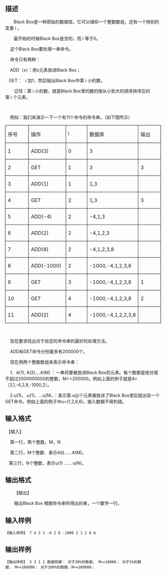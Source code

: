 ## 描述

<p class="MsoNormal"><span lang="EN-US">       Black Box</span>是一种原始的数据库。它可以储存一个整数数组，还有一个特别的变量 <span lang="EN-US">i </span>。</p> <p class="MsoNormal">       最开始的时候<span lang="EN-US">Black Box</span>是空的，而 <span lang="EN-US">i </span>等于<span lang="EN-US">0</span>。</p> <p class="MsoNormal">    这个<span lang="EN-US">Black Box</span>要处理一串命令。</p> <p class="MsoNormal"></p> <p class="MsoNormal"><span lang="EN-US">    </span>命令只有两种：</p> <p class="MsoNormal"><span lang="EN-US">    ADD（x）</span>：把<span lang="EN-US">x</span>元素放进<span lang="EN-US">Black Box</span>；</p> <p class="MsoNormal"><span lang="EN-US">   GET</span>：<span lang="EN-US">   i </span>加<span lang="EN-US">1</span>，然后输出<span lang="EN-US">Black Box</span>中第 <span lang="EN-US">i </span>小的数。</p> <p class="MsoNormal" style="text-indent:21.75pt">记住：第 <span lang="EN-US">i </span>小的数，就是<span lang="EN-US">Black Box</span>里的数的按从小到大的顺序排序后的第 <span lang="EN-US">i </span>个元素。</p> <p class="MsoNormal" style="text-indent:21.75pt"><span lang="EN-US"> </span></p> <p class="MsoNormal"><span lang="EN-US">    </span>例如：我们来演示一下一个有<span lang="EN-US">11</span>个命令的命令串。（如下图所示）</p> <table class="MsoTableGrid" border="1" cellspacing="0" cellpadding="0" style="border-collapse:collapse;border:none;mso-border-alt:solid windowtext .5pt; mso-yfti-tbllook:480;mso-padding-alt:0cm 5.4pt 0cm 5.4pt;mso-border-insideh: .5pt solid windowtext;mso-border-insidev:.5pt solid windowtext"> <tbody> <tr> <td width="114" valign="top" style="width:85.2pt;border:solid windowtext 1.0pt; mso-border-alt:solid windowtext .5pt;padding:0cm 5.4pt 0cm 5.4pt"> <p class="MsoNormal">序号</p> </td> <td width="114" valign="top" style="width:85.2pt;border:solid windowtext 1.0pt; border-left:none;mso-border-left-alt:solid windowtext .5pt;mso-border-alt: solid windowtext .5pt;padding:0cm 5.4pt 0cm 5.4pt"> <p class="MsoNormal">操作</p> </td> <td width="114" valign="top" style="width:85.2pt;border:solid windowtext 1.0pt; border-left:none;mso-border-left-alt:solid windowtext .5pt;mso-border-alt: solid windowtext .5pt;padding:0cm 5.4pt 0cm 5.4pt"> <p class="MsoNormal"><span lang="EN-US">i</span></p> </td> <td width="114" valign="top" style="width:85.25pt;border:solid windowtext 1.0pt; border-left:none;mso-border-left-alt:solid windowtext .5pt;mso-border-alt: solid windowtext .5pt;padding:0cm 5.4pt 0cm 5.4pt"> <p class="MsoNormal">数据库</p> </td> <td width="114" valign="top" style="width:85.25pt;border:solid windowtext 1.0pt; border-left:none;mso-border-left-alt:solid windowtext .5pt;mso-border-alt: solid windowtext .5pt;padding:0cm 5.4pt 0cm 5.4pt"> <p class="MsoNormal">输出</p> </td> </tr> <tr> <td width="114" valign="top" style="width:85.2pt;border:solid windowtext 1.0pt; border-top:none;mso-border-top-alt:solid windowtext .5pt;mso-border-alt:solid windowtext .5pt; padding:0cm 5.4pt 0cm 5.4pt"> <p class="MsoNormal"><span lang="EN-US">1</span></p> </td> <td width="114" valign="top" style="width:85.2pt;border-top:none;border-left: none;border-bottom:solid windowtext 1.0pt;border-right:solid windowtext 1.0pt; mso-border-top-alt:solid windowtext .5pt;mso-border-left-alt:solid windowtext .5pt; mso-border-alt:solid windowtext .5pt;padding:0cm 5.4pt 0cm 5.4pt"> <p class="MsoNormal"><span lang="EN-US">ADD(3)</span></p> </td> <td width="114" valign="top" style="width:85.2pt;border-top:none;border-left: none;border-bottom:solid windowtext 1.0pt;border-right:solid windowtext 1.0pt; mso-border-top-alt:solid windowtext .5pt;mso-border-left-alt:solid windowtext .5pt; mso-border-alt:solid windowtext .5pt;padding:0cm 5.4pt 0cm 5.4pt"> <p class="MsoNormal"><span lang="EN-US">0</span></p> </td> <td width="114" valign="top" style="width:85.25pt;border-top:none;border-left: none;border-bottom:solid windowtext 1.0pt;border-right:solid windowtext 1.0pt; mso-border-top-alt:solid windowtext .5pt;mso-border-left-alt:solid windowtext .5pt; mso-border-alt:solid windowtext .5pt;padding:0cm 5.4pt 0cm 5.4pt"> <p class="MsoNormal"><span lang="EN-US">3</span></p> </td> <td width="114" valign="top" style="width:85.25pt;border-top:none;border-left: none;border-bottom:solid windowtext 1.0pt;border-right:solid windowtext 1.0pt; mso-border-top-alt:solid windowtext .5pt;mso-border-left-alt:solid windowtext .5pt; mso-border-alt:solid windowtext .5pt;padding:0cm 5.4pt 0cm 5.4pt"> <p class="MsoNormal"><span lang="EN-US"> </span></p> </td> </tr> <tr> <td width="114" valign="top" style="width:85.2pt;border:solid windowtext 1.0pt; border-top:none;mso-border-top-alt:solid windowtext .5pt;mso-border-alt:solid windowtext .5pt; padding:0cm 5.4pt 0cm 5.4pt"> <p class="MsoNormal"><span lang="EN-US">2</span></p> </td> <td width="114" valign="top" style="width:85.2pt;border-top:none;border-left: none;border-bottom:solid windowtext 1.0pt;border-right:solid windowtext 1.0pt; mso-border-top-alt:solid windowtext .5pt;mso-border-left-alt:solid windowtext .5pt; mso-border-alt:solid windowtext .5pt;padding:0cm 5.4pt 0cm 5.4pt"> <p class="MsoNormal"><span lang="EN-US">GET</span></p> </td> <td width="114" valign="top" style="width:85.2pt;border-top:none;border-left: none;border-bottom:solid windowtext 1.0pt;border-right:solid windowtext 1.0pt; mso-border-top-alt:solid windowtext .5pt;mso-border-left-alt:solid windowtext .5pt; mso-border-alt:solid windowtext .5pt;padding:0cm 5.4pt 0cm 5.4pt"> <p class="MsoNormal"><span lang="EN-US">1</span></p> </td> <td width="114" valign="top" style="width:85.25pt;border-top:none;border-left: none;border-bottom:solid windowtext 1.0pt;border-right:solid windowtext 1.0pt; mso-border-top-alt:solid windowtext .5pt;mso-border-left-alt:solid windowtext .5pt; mso-border-alt:solid windowtext .5pt;padding:0cm 5.4pt 0cm 5.4pt"> <p class="MsoNormal"><span lang="EN-US">3</span></p> </td> <td width="114" valign="top" style="width:85.25pt;border-top:none;border-left: none;border-bottom:solid windowtext 1.0pt;border-right:solid windowtext 1.0pt; mso-border-top-alt:solid windowtext .5pt;mso-border-left-alt:solid windowtext .5pt; mso-border-alt:solid windowtext .5pt;padding:0cm 5.4pt 0cm 5.4pt"> <p class="MsoNormal"><span lang="EN-US">3</span></p> </td> </tr> <tr> <td width="114" valign="top" style="width:85.2pt;border:solid windowtext 1.0pt; border-top:none;mso-border-top-alt:solid windowtext .5pt;mso-border-alt:solid windowtext .5pt; padding:0cm 5.4pt 0cm 5.4pt"> <p class="MsoNormal"><span lang="EN-US">3</span></p> </td> <td width="114" valign="top" style="width:85.2pt;border-top:none;border-left: none;border-bottom:solid windowtext 1.0pt;border-right:solid windowtext 1.0pt; mso-border-top-alt:solid windowtext .5pt;mso-border-left-alt:solid windowtext .5pt; mso-border-alt:solid windowtext .5pt;padding:0cm 5.4pt 0cm 5.4pt"> <p class="MsoNormal"><span lang="EN-US">ADD(1)</span></p> </td> <td width="114" valign="top" style="width:85.2pt;border-top:none;border-left: none;border-bottom:solid windowtext 1.0pt;border-right:solid windowtext 1.0pt; mso-border-top-alt:solid windowtext .5pt;mso-border-left-alt:solid windowtext .5pt; mso-border-alt:solid windowtext .5pt;padding:0cm 5.4pt 0cm 5.4pt"> <p class="MsoNormal"><span lang="EN-US">1</span></p> </td> <td width="114" valign="top" style="width:85.25pt;border-top:none;border-left: none;border-bottom:solid windowtext 1.0pt;border-right:solid windowtext 1.0pt; mso-border-top-alt:solid windowtext .5pt;mso-border-left-alt:solid windowtext .5pt; mso-border-alt:solid windowtext .5pt;padding:0cm 5.4pt 0cm 5.4pt"> <p class="MsoNormal"><span lang="EN-US">1,3</span></p> </td> <td width="114" valign="top" style="width:85.25pt;border-top:none;border-left: none;border-bottom:solid windowtext 1.0pt;border-right:solid windowtext 1.0pt; mso-border-top-alt:solid windowtext .5pt;mso-border-left-alt:solid windowtext .5pt; mso-border-alt:solid windowtext .5pt;padding:0cm 5.4pt 0cm 5.4pt"> <p class="MsoNormal"><span lang="EN-US"> </span></p> </td> </tr> <tr> <td width="114" valign="top" style="width:85.2pt;border:solid windowtext 1.0pt; border-top:none;mso-border-top-alt:solid windowtext .5pt;mso-border-alt:solid windowtext .5pt; padding:0cm 5.4pt 0cm 5.4pt"> <p class="MsoNormal"><span lang="EN-US">4</span></p> </td> <td width="114" valign="top" style="width:85.2pt;border-top:none;border-left: none;border-bottom:solid windowtext 1.0pt;border-right:solid windowtext 1.0pt; mso-border-top-alt:solid windowtext .5pt;mso-border-left-alt:solid windowtext .5pt; mso-border-alt:solid windowtext .5pt;padding:0cm 5.4pt 0cm 5.4pt"> <p class="MsoNormal"><span lang="EN-US">GET</span></p> </td> <td width="114" valign="top" style="width:85.2pt;border-top:none;border-left: none;border-bottom:solid windowtext 1.0pt;border-right:solid windowtext 1.0pt; mso-border-top-alt:solid windowtext .5pt;mso-border-left-alt:solid windowtext .5pt; mso-border-alt:solid windowtext .5pt;padding:0cm 5.4pt 0cm 5.4pt"> <p class="MsoNormal"><span lang="EN-US">2</span></p> </td> <td width="114" valign="top" style="width:85.25pt;border-top:none;border-left: none;border-bottom:solid windowtext 1.0pt;border-right:solid windowtext 1.0pt; mso-border-top-alt:solid windowtext .5pt;mso-border-left-alt:solid windowtext .5pt; mso-border-alt:solid windowtext .5pt;padding:0cm 5.4pt 0cm 5.4pt"> <p class="MsoNormal"><span lang="EN-US">1,3</span></p> </td> <td width="114" valign="top" style="width:85.25pt;border-top:none;border-left: none;border-bottom:solid windowtext 1.0pt;border-right:solid windowtext 1.0pt; mso-border-top-alt:solid windowtext .5pt;mso-border-left-alt:solid windowtext .5pt; mso-border-alt:solid windowtext .5pt;padding:0cm 5.4pt 0cm 5.4pt"> <p class="MsoNormal"><span lang="EN-US">3</span></p> </td> </tr> <tr> <td width="114" valign="top" style="width:85.2pt;border:solid windowtext 1.0pt; border-top:none;mso-border-top-alt:solid windowtext .5pt;mso-border-alt:solid windowtext .5pt; padding:0cm 5.4pt 0cm 5.4pt"> <p class="MsoNormal"><span lang="EN-US">5</span></p> </td> <td width="114" valign="top" style="width:85.2pt;border-top:none;border-left: none;border-bottom:solid windowtext 1.0pt;border-right:solid windowtext 1.0pt; mso-border-top-alt:solid windowtext .5pt;mso-border-left-alt:solid windowtext .5pt; mso-border-alt:solid windowtext .5pt;padding:0cm 5.4pt 0cm 5.4pt"> <p class="MsoNormal"><span lang="EN-US">ADD(-4)</span></p> </td> <td width="114" valign="top" style="width:85.2pt;border-top:none;border-left: none;border-bottom:solid windowtext 1.0pt;border-right:solid windowtext 1.0pt; mso-border-top-alt:solid windowtext .5pt;mso-border-left-alt:solid windowtext .5pt; mso-border-alt:solid windowtext .5pt;padding:0cm 5.4pt 0cm 5.4pt"> <p class="MsoNormal"><span lang="EN-US">2</span></p> </td> <td width="114" valign="top" style="width:85.25pt;border-top:none;border-left: none;border-bottom:solid windowtext 1.0pt;border-right:solid windowtext 1.0pt; mso-border-top-alt:solid windowtext .5pt;mso-border-left-alt:solid windowtext .5pt; mso-border-alt:solid windowtext .5pt;padding:0cm 5.4pt 0cm 5.4pt"> <p class="MsoNormal"><span lang="EN-US">-4,1,3</span></p> </td> <td width="114" valign="top" style="width:85.25pt;border-top:none;border-left: none;border-bottom:solid windowtext 1.0pt;border-right:solid windowtext 1.0pt; mso-border-top-alt:solid windowtext .5pt;mso-border-left-alt:solid windowtext .5pt; mso-border-alt:solid windowtext .5pt;padding:0cm 5.4pt 0cm 5.4pt"> <p class="MsoNormal"><span lang="EN-US"> </span></p> </td> </tr> <tr> <td width="114" valign="top" style="width:85.2pt;border:solid windowtext 1.0pt; border-top:none;mso-border-top-alt:solid windowtext .5pt;mso-border-alt:solid windowtext .5pt; padding:0cm 5.4pt 0cm 5.4pt"> <p class="MsoNormal"><span lang="EN-US">6</span></p> </td> <td width="114" valign="top" style="width:85.2pt;border-top:none;border-left: none;border-bottom:solid windowtext 1.0pt;border-right:solid windowtext 1.0pt; mso-border-top-alt:solid windowtext .5pt;mso-border-left-alt:solid windowtext .5pt; mso-border-alt:solid windowtext .5pt;padding:0cm 5.4pt 0cm 5.4pt"> <p class="MsoNormal"><span lang="EN-US">ADD(2)</span></p> </td> <td width="114" valign="top" style="width:85.2pt;border-top:none;border-left: none;border-bottom:solid windowtext 1.0pt;border-right:solid windowtext 1.0pt; mso-border-top-alt:solid windowtext .5pt;mso-border-left-alt:solid windowtext .5pt; mso-border-alt:solid windowtext .5pt;padding:0cm 5.4pt 0cm 5.4pt"> <p class="MsoNormal"><span lang="EN-US">2</span></p> </td> <td width="114" valign="top" style="width:85.25pt;border-top:none;border-left: none;border-bottom:solid windowtext 1.0pt;border-right:solid windowtext 1.0pt; mso-border-top-alt:solid windowtext .5pt;mso-border-left-alt:solid windowtext .5pt; mso-border-alt:solid windowtext .5pt;padding:0cm 5.4pt 0cm 5.4pt"> <p class="MsoNormal"><span lang="EN-US">-4,1,2,3</span></p> </td> <td width="114" valign="top" style="width:85.25pt;border-top:none;border-left: none;border-bottom:solid windowtext 1.0pt;border-right:solid windowtext 1.0pt; mso-border-top-alt:solid windowtext .5pt;mso-border-left-alt:solid windowtext .5pt; mso-border-alt:solid windowtext .5pt;padding:0cm 5.4pt 0cm 5.4pt"> <p class="MsoNormal"><span lang="EN-US"> </span></p> </td> </tr> <tr> <td width="114" valign="top" style="width:85.2pt;border:solid windowtext 1.0pt; border-top:none;mso-border-top-alt:solid windowtext .5pt;mso-border-alt:solid windowtext .5pt; padding:0cm 5.4pt 0cm 5.4pt"> <p class="MsoNormal"><span lang="EN-US">7</span></p> </td> <td width="114" valign="top" style="width:85.2pt;border-top:none;border-left: none;border-bottom:solid windowtext 1.0pt;border-right:solid windowtext 1.0pt; mso-border-top-alt:solid windowtext .5pt;mso-border-left-alt:solid windowtext .5pt; mso-border-alt:solid windowtext .5pt;padding:0cm 5.4pt 0cm 5.4pt"> <p class="MsoNormal"><span lang="EN-US">ADD(8)</span></p> </td> <td width="114" valign="top" style="width:85.2pt;border-top:none;border-left: none;border-bottom:solid windowtext 1.0pt;border-right:solid windowtext 1.0pt; mso-border-top-alt:solid windowtext .5pt;mso-border-left-alt:solid windowtext .5pt; mso-border-alt:solid windowtext .5pt;padding:0cm 5.4pt 0cm 5.4pt"> <p class="MsoNormal"><span lang="EN-US">2</span></p> </td> <td width="114" valign="top" style="width:85.25pt;border-top:none;border-left: none;border-bottom:solid windowtext 1.0pt;border-right:solid windowtext 1.0pt; mso-border-top-alt:solid windowtext .5pt;mso-border-left-alt:solid windowtext .5pt; mso-border-alt:solid windowtext .5pt;padding:0cm 5.4pt 0cm 5.4pt"> <p class="MsoNormal"><span lang="EN-US">-4,1,2,3,8</span></p> </td> <td width="114" valign="top" style="width:85.25pt;border-top:none;border-left: none;border-bottom:solid windowtext 1.0pt;border-right:solid windowtext 1.0pt; mso-border-top-alt:solid windowtext .5pt;mso-border-left-alt:solid windowtext .5pt; mso-border-alt:solid windowtext .5pt;padding:0cm 5.4pt 0cm 5.4pt"> <p class="MsoNormal"><span lang="EN-US"> </span></p> </td> </tr> <tr> <td width="114" valign="top" style="width:85.2pt;border:solid windowtext 1.0pt; border-top:none;mso-border-top-alt:solid windowtext .5pt;mso-border-alt:solid windowtext .5pt; padding:0cm 5.4pt 0cm 5.4pt"> <p class="MsoNormal"><span lang="EN-US">8</span></p> </td> <td width="114" valign="top" style="width:85.2pt;border-top:none;border-left: none;border-bottom:solid windowtext 1.0pt;border-right:solid windowtext 1.0pt; mso-border-top-alt:solid windowtext .5pt;mso-border-left-alt:solid windowtext .5pt; mso-border-alt:solid windowtext .5pt;padding:0cm 5.4pt 0cm 5.4pt"> <p class="MsoNormal"><span lang="EN-US">ADD(-1000)</span></p> </td> <td width="114" valign="top" style="width:85.2pt;border-top:none;border-left: none;border-bottom:solid windowtext 1.0pt;border-right:solid windowtext 1.0pt; mso-border-top-alt:solid windowtext .5pt;mso-border-left-alt:solid windowtext .5pt; mso-border-alt:solid windowtext .5pt;padding:0cm 5.4pt 0cm 5.4pt"> <p class="MsoNormal"><span lang="EN-US">2</span></p> </td> <td width="114" valign="top" style="width:85.25pt;border-top:none;border-left: none;border-bottom:solid windowtext 1.0pt;border-right:solid windowtext 1.0pt; mso-border-top-alt:solid windowtext .5pt;mso-border-left-alt:solid windowtext .5pt; mso-border-alt:solid windowtext .5pt;padding:0cm 5.4pt 0cm 5.4pt"> <p class="MsoNormal"><span lang="EN-US">-1000,-4,1,2,3,8</span></p> </td> <td width="114" valign="top" style="width:85.25pt;border-top:none;border-left: none;border-bottom:solid windowtext 1.0pt;border-right:solid windowtext 1.0pt; mso-border-top-alt:solid windowtext .5pt;mso-border-left-alt:solid windowtext .5pt; mso-border-alt:solid windowtext .5pt;padding:0cm 5.4pt 0cm 5.4pt"> <p class="MsoNormal"><span lang="EN-US"> </span></p> </td> </tr> <tr> <td width="114" valign="top" style="width:85.2pt;border:solid windowtext 1.0pt; border-top:none;mso-border-top-alt:solid windowtext .5pt;mso-border-alt:solid windowtext .5pt; padding:0cm 5.4pt 0cm 5.4pt"> <p class="MsoNormal"><span lang="EN-US">9</span></p> </td> <td width="114" valign="top" style="width:85.2pt;border-top:none;border-left: none;border-bottom:solid windowtext 1.0pt;border-right:solid windowtext 1.0pt; mso-border-top-alt:solid windowtext .5pt;mso-border-left-alt:solid windowtext .5pt; mso-border-alt:solid windowtext .5pt;padding:0cm 5.4pt 0cm 5.4pt"> <p class="MsoNormal"><span lang="EN-US">GET</span></p> </td> <td width="114" valign="top" style="width:85.2pt;border-top:none;border-left: none;border-bottom:solid windowtext 1.0pt;border-right:solid windowtext 1.0pt; mso-border-top-alt:solid windowtext .5pt;mso-border-left-alt:solid windowtext .5pt; mso-border-alt:solid windowtext .5pt;padding:0cm 5.4pt 0cm 5.4pt"> <p class="MsoNormal"><span lang="EN-US">3</span></p> </td> <td width="114" valign="top" style="width:85.25pt;border-top:none;border-left: none;border-bottom:solid windowtext 1.0pt;border-right:solid windowtext 1.0pt; mso-border-top-alt:solid windowtext .5pt;mso-border-left-alt:solid windowtext .5pt; mso-border-alt:solid windowtext .5pt;padding:0cm 5.4pt 0cm 5.4pt"> <p class="MsoNormal"><span lang="EN-US">-1000,-4,1,2,3,8</span></p> </td> <td width="114" valign="top" style="width:85.25pt;border-top:none;border-left: none;border-bottom:solid windowtext 1.0pt;border-right:solid windowtext 1.0pt; mso-border-top-alt:solid windowtext .5pt;mso-border-left-alt:solid windowtext .5pt; mso-border-alt:solid windowtext .5pt;padding:0cm 5.4pt 0cm 5.4pt"> <p class="MsoNormal"><span lang="EN-US">1</span></p> </td> </tr> <tr> <td width="114" valign="top" style="width:85.2pt;border:solid windowtext 1.0pt; border-top:none;mso-border-top-alt:solid windowtext .5pt;mso-border-alt:solid windowtext .5pt; padding:0cm 5.4pt 0cm 5.4pt"> <p class="MsoNormal"><span lang="EN-US">10</span></p> </td> <td width="114" valign="top" style="width:85.2pt;border-top:none;border-left: none;border-bottom:solid windowtext 1.0pt;border-right:solid windowtext 1.0pt; mso-border-top-alt:solid windowtext .5pt;mso-border-left-alt:solid windowtext .5pt; mso-border-alt:solid windowtext .5pt;padding:0cm 5.4pt 0cm 5.4pt"> <p class="MsoNormal"><span lang="EN-US">GET</span></p> </td> <td width="114" valign="top" style="width:85.2pt;border-top:none;border-left: none;border-bottom:solid windowtext 1.0pt;border-right:solid windowtext 1.0pt; mso-border-top-alt:solid windowtext .5pt;mso-border-left-alt:solid windowtext .5pt; mso-border-alt:solid windowtext .5pt;padding:0cm 5.4pt 0cm 5.4pt"> <p class="MsoNormal"><span lang="EN-US">4</span></p> </td> <td width="114" valign="top" style="width:85.25pt;border-top:none;border-left: none;border-bottom:solid windowtext 1.0pt;border-right:solid windowtext 1.0pt; mso-border-top-alt:solid windowtext .5pt;mso-border-left-alt:solid windowtext .5pt; mso-border-alt:solid windowtext .5pt;padding:0cm 5.4pt 0cm 5.4pt"> <p class="MsoNormal"><span lang="EN-US">-1000,-4,1,2,3,8</span></p> </td> <td width="114" valign="top" style="width:85.25pt;border-top:none;border-left: none;border-bottom:solid windowtext 1.0pt;border-right:solid windowtext 1.0pt; mso-border-top-alt:solid windowtext .5pt;mso-border-left-alt:solid windowtext .5pt; mso-border-alt:solid windowtext .5pt;padding:0cm 5.4pt 0cm 5.4pt"> <p class="MsoNormal"><span lang="EN-US">2</span></p> </td> </tr> <tr> <td width="114" valign="top" style="width:85.2pt;border:solid windowtext 1.0pt; border-top:none;mso-border-top-alt:solid windowtext .5pt;mso-border-alt:solid windowtext .5pt; padding:0cm 5.4pt 0cm 5.4pt"> <p class="MsoNormal"><span lang="EN-US">11</span></p> </td> <td width="114" valign="top" style="width:85.2pt;border-top:none;border-left: none;border-bottom:solid windowtext 1.0pt;border-right:solid windowtext 1.0pt; mso-border-top-alt:solid windowtext .5pt;mso-border-left-alt:solid windowtext .5pt; mso-border-alt:solid windowtext .5pt;padding:0cm 5.4pt 0cm 5.4pt"> <p class="MsoNormal"><span lang="EN-US">ADD(2)</span></p> </td> <td width="114" valign="top" style="width:85.2pt;border-top:none;border-left: none;border-bottom:solid windowtext 1.0pt;border-right:solid windowtext 1.0pt; mso-border-top-alt:solid windowtext .5pt;mso-border-left-alt:solid windowtext .5pt; mso-border-alt:solid windowtext .5pt;padding:0cm 5.4pt 0cm 5.4pt"> <p class="MsoNormal"><span lang="EN-US">4</span></p> </td> <td width="114" valign="top" style="width:85.25pt;border-top:none;border-left: none;border-bottom:solid windowtext 1.0pt;border-right:solid windowtext 1.0pt; mso-border-top-alt:solid windowtext .5pt;mso-border-left-alt:solid windowtext .5pt; mso-border-alt:solid windowtext .5pt;padding:0cm 5.4pt 0cm 5.4pt"> <p class="MsoNormal"><span lang="EN-US">-1000,-4,1,2,2,3,8</span></p> </td> <td width="114" valign="top" style="width:85.25pt;border-top:none;border-left: none;border-bottom:solid windowtext 1.0pt;border-right:solid windowtext 1.0pt; mso-border-top-alt:solid windowtext .5pt;mso-border-left-alt:solid windowtext .5pt; mso-border-alt:solid windowtext .5pt;padding:0cm 5.4pt 0cm 5.4pt"> <p class="MsoNormal"><span lang="EN-US"> </span></p> </td> </tr> </tbody> </table> <p class="MsoNormal" style="text-indent:21.75pt"><span lang="EN-US"> </span></p> <p class="MsoNormal"><span lang="EN-US">    </span>现在要求找出对于给定的命令串的最好的处理方法。</p> <p class="MsoNormal"><span lang="EN-US">    ADD</span>和<span lang="EN-US">GET</span>命令分别最多有<span lang="EN-US">200000</span>个。</p> <p class="MsoNormal"><span lang="EN-US">    </span>现在用两个整数数组来表示命令串：</p> <p class="MsoNormal"><span lang="EN-US">    1</span>、<span lang="EN-US">A(1), A(2),</span>…<span lang="EN-US">A(M) </span>：一串将要被放进<span lang="EN-US">Black Box</span>的元素。每个数都是绝对值不超过<span lang="EN-US">2000000000</span>的整数，<span lang="EN-US">M<=200000</span>。例如上面的例子就是<span lang="EN-US">A=</span>（<span lang="EN-US">3,1,-4,2,8,-1000,2</span>）。</p> <p class="MsoNormal"><span lang="EN-US">    2.u(1)</span>，<span lang="EN-US">.u(1)</span>，…<span lang="EN-US">u(N)</span>，：表示第<span lang="EN-US">.u(j)</span>个元素被放进了<span lang="EN-US">Black Box</span>里后就出现一个<span lang="EN-US">GET</span>命令。例如上面的例子中<span lang="EN-US">u=(1,2,6,6)。</span>输入数据不用判错。</p> <p></p>

## 输入格式

<p> 【输入】</p> <p class="MsoNormal"><span lang="EN-US">    </span>第一行，两个整数，<span lang="EN-US">M</span>，<span lang="EN-US">N</span></p> <p class="MsoNormal"><span lang="EN-US">    </span>第二行，<span lang="EN-US">M</span><span class="GramE">个</span>整数．表示<span lang="EN-US">A(l)</span>……<span lang="EN-US">A(M)</span>。</p> <p class="MsoNormal">   第三行，<span lang="EN-US">N</span><span class="GramE">个</span>整数，表示<span lang="EN-US">u(1) </span>…… <span lang="EN-US">u(N)</span>。</p>

## 输出格式

<p class="MsoNormal" style="TEXT-INDENT: 21.75pt">【输出】</p> <p class="MsoNormal" style="TEXT-INDENT: 21.75pt">输出<span lang="EN-US">Black Box </span>根据<span class="GramE">命令串所得出</span>的串，一个数字一行。</p> <p></p>

## 输入样例

```plaintext
【输入样例】 7 4 3 1 -4 2 8 -1000 2 1 2 6 6 
```

## 输出样例

```plaintext
【输出样例】 3 3 1 2 数据规模： 对于30%的数据， M<=10000； 对于5%的数据， M<=100000； 对于100%的数据，M<=200000； 
```



 



 

